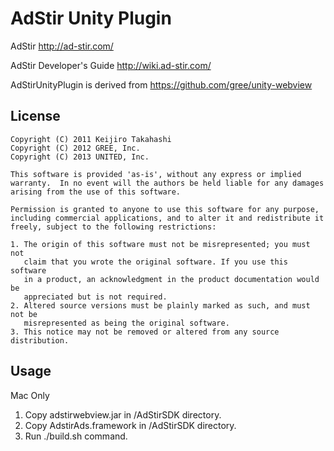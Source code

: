 AdStir Unity Plugin
=========================
AdStir
 http://ad-stir.com/

AdStir Developer's Guide
 http://wiki.ad-stir.com/

AdStirUnityPlugin is derived from https://github.com/gree/unity-webview

License
----------------
	Copyright (C) 2011 Keijiro Takahashi
	Copyright (C) 2012 GREE, Inc.
	Copyright (C) 2013 UNITED, Inc.

	This software is provided 'as-is', without any express or implied
	warranty.  In no event will the authors be held liable for any damages
	arising from the use of this software.

	Permission is granted to anyone to use this software for any purpose,
	including commercial applications, and to alter it and redistribute it
	freely, subject to the following restrictions:

	1. The origin of this software must not be misrepresented; you must not
	   claim that you wrote the original software. If you use this software
	   in a product, an acknowledgment in the product documentation would be
	   appreciated but is not required.
	2. Altered source versions must be plainly marked as such, and must not be
	   misrepresented as being the original software.
	3. This notice may not be removed or altered from any source distribution.

Usage
----------------
Mac Only

1. Copy adstirwebview.jar in /AdStirSDK directory.
2. Copy AdstirAds.framework in /AdStirSDK directory.
3. Run ./build.sh command.


